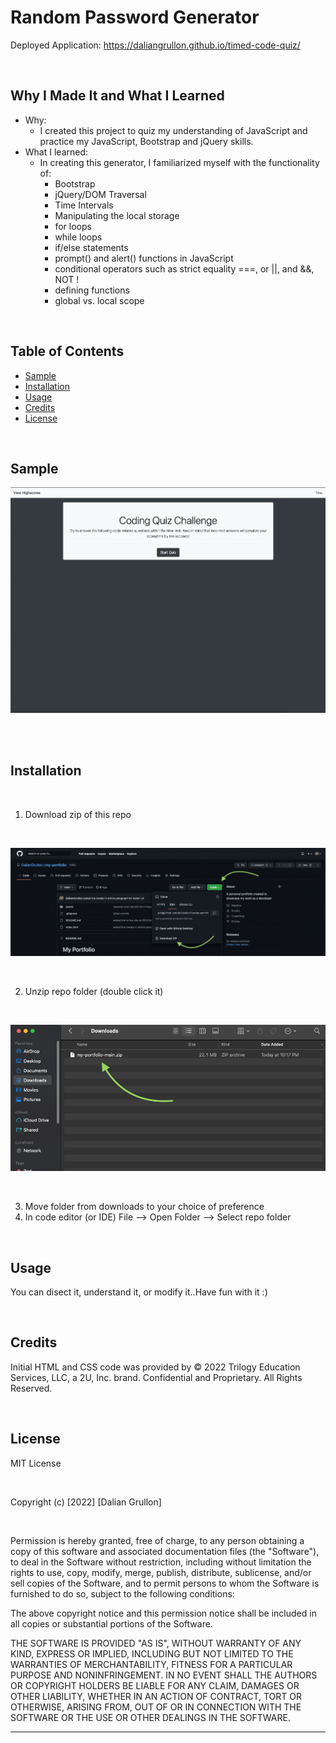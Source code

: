 # Random Password Generator

Deployed Application: https://daliangrullon.github.io/timed-code-quiz/

<br>

## Why I Made It and What I Learned

- Why:
    - I created this project to quiz my understanding of JavaScript and practice my JavaScript, Bootstrap and jQuery skills.
- What I learned:
    - In creating this generator, I familiarized myself with the functionality of:
        - Bootstrap
        - jQuery/DOM Traversal
        - Time Intervals
        - Manipulating the local storage
        - for loops
        - while loops
        - if/else statements
        - prompt() and alert() functions in JavaScript
        - conditional operators such as strict equality ===, or ||, and &&, NOT !
        - defining functions
        - global vs. local scope

<br>

## Table of Contents

- [Sample](#sample)
- [Installation](#installation)
- [Usage](#usage)
- [Credits](#credits)
- [License](#license)

<br>

## Sample

![](./assets/images/application-sample.png)

<br>

<br>

## Installation

<br>

1. Download zip of this repo

<br>

![](./assets/images/installation-1.png)

<br>

2. Unzip repo folder (double click it)

<br>

![](./assets/images/installation-2.png)

<br>

3. Move folder from downloads to your choice of preference
4. In code editor (or IDE) File --> Open Folder --> Select repo folder

<br>

## Usage

You can disect it, understand it, or modify it..Have fun with it :)

<br>

## Credits

Initial HTML and CSS code was provided by © 2022 Trilogy Education Services, LLC, a 2U, Inc. brand. Confidential and Proprietary. All Rights Reserved.

<br>

## License

MIT License

<br>

Copyright (c) [2022] [Dalian Grullon]

<br>

Permission is hereby granted, free of charge, to any person obtaining a copy of this software and associated documentation files (the "Software"), to deal in the Software without restriction, including without limitation the rights to use, copy, modify, merge, publish, distribute, sublicense, and/or sell copies of the Software, and to permit persons to whom the Software is furnished to do so, subject to the following conditions:

The above copyright notice and this permission notice shall be included in all copies or substantial portions of the Software.

THE SOFTWARE IS PROVIDED "AS IS", WITHOUT WARRANTY OF ANY KIND, EXPRESS OR IMPLIED, INCLUDING BUT NOT LIMITED TO THE WARRANTIES OF MERCHANTABILITY, FITNESS FOR A PARTICULAR PURPOSE AND NONINFRINGEMENT. IN NO EVENT SHALL THE AUTHORS OR COPYRIGHT HOLDERS BE LIABLE FOR ANY CLAIM, DAMAGES OR OTHER LIABILITY, WHETHER IN AN ACTION OF CONTRACT, TORT OR OTHERWISE, ARISING FROM, OUT OF OR IN CONNECTION WITH THE SOFTWARE OR THE USE OR OTHER DEALINGS IN THE SOFTWARE.

---
